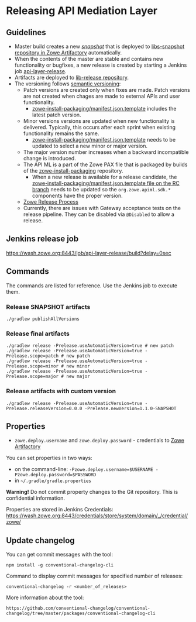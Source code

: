 # Releasing API Mediation Layer

## Guidelines

- Master build creates a new [_snapshot_](https://stackoverflow.com/questions/5901378/what-exactly-is-a-maven-snapshot-and-why-do-we-need-it) that is deployed to [libs-snapshot repository in Zowe Artifactory](https://zowe.jfrog.io/zowe/libs-snapshot/org/zowe/apiml/sdk/ ) automatically.
- When the contents of the master are stable and contains new functionality or bugfixes, a new release is created by starting a Jenkins job [api-layer-release](https://wash.zowe.org:8443/job/api-layer-release/build?delay=0sec).
- Artifacts are deployed to [lib-release repository](https://zowe.jfrog.io/zowe/libs-release/org/zowe/apiml/sdk/).
- The versioning follows [semantic versioning](https://semver.org/):
  - Patch versions are created only when fixes are made. Patch versions are not created when chages are made to external APIs and user functionality.
    - [zowe-install-packaging/manifest.json.template](https://github.com/zowe/zowe-install-packaging/blob/master/manifest.json.template) includes the latest patch version.
  - Minor versions versions are updated when new functionality is delivered. Typically, this occurs after each sprint when existing functionality remains the same.
    - [zowe-install-packaging/manifest.json.template](https://github.com/zowe/zowe-install-packaging/blob/master/manifest.json.template) needs to be updated to select a new minor or major version.
  - The major version number increases when a backward incompatible change is introduced.
  - The API ML is a part of the Zowe PAX file that is packaged by builds of the [zowe-install-packaging](https://github.com/zowe/zowe-install-packaging/) repository.
    - When a new release is available for a release candidate, the [zowe-install-packaging/manifest.json.template file on the RC branch](https://github.com/zowe/zowe-install-packaging/blob/rc/manifest.json.template) needs to be updated so the `org.zowe.apiml.sdk.*` components have the proper version.
  - [Zowe Release Process](https://github.com/zowe/zlc/blob/master/process/release.md)
  - Currently, there are issues with Gateway acceptance tests on the release pipeline. They can be disabled via `@Disabled` to allow a release.

## Jenkins release job

https://wash.zowe.org:8443/job/api-layer-release/build?delay=0sec

## Commands

The commands are listed for reference. Use the Jenkins job to execute them.

### Release SNAPSHOT artifacts

```shell
./gradlew publishAllVersions
```

### Release final artifacts

```shell
./gradlew release -Prelease.useAutomaticVersion=true # new patch
./gradlew release -Prelease.useAutomaticVersion=true -Prelease.scope=patch # new patch
./gradlew release -Prelease.useAutomaticVersion=true -Prelease.scope=minor # new minor
./gradlew release -Prelease.useAutomaticVersion=true -Prelease.scope=major # new major
```

### Release artifacts with custom version

```shell
./gradlew release -Prelease.useAutomaticVersion=true -Prelease.releaseVersion=0.0.0 -Prelease.newVersion=1.1.0-SNAPSHOT
```

## Properties

- `zowe.deploy.username` and `zowe.deploy.password` - credentials to [Zowe Artifactory](https://zowe.jfrog.io/)

You can set properties in two ways:

- on the command-line: `-Pzowe.deploy.username=$USERNAME -Pzowe.deploy.password=$PASSWORD`
- in `~/.gradle/gradle.properties`

**Warning!** Do not commit property changes to the Git repository. This is confidential information.

Properties are stored in Jenkins Credentials: https://wash.zowe.org:8443/credentials/store/system/domain/_/credential/zowe/

## Update changelog

You can get commit messages with the tool:

`npm install -g conventional-changelog-cli`

Command to display commit messages for specified number of releases:

`conventional-changelog -r <number_of_releases>`

More information about the tool:

`https://github.com/conventional-changelog/conventional-changelog/tree/master/packages/conventional-changelog-cli`
